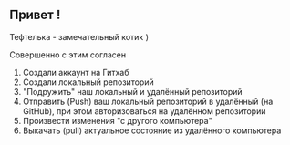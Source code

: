 ## Привет !

Тефтелька - замечательный котик )

Совершенно с этим согласен

1. Создали аккаунт на Гитхаб
2. Создали локальный репозиторий
3. "Подружить" наш локальный и удалённый репозиторий
4. Отправить (Push) ваш локальный репозиторий в удалённый (на GitHub), при этом авторизоваться на удалённом репозитории
5. Произвести изменения "с другого компьютера"
6. Выкачать (pull) актуальное состояние из удалённого компьютера
